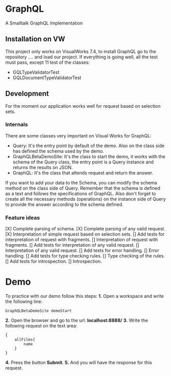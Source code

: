 # GraphQL
A Smalltalk GraphQL Implementation

## Installation on VW

This project only works on VisualWorks 7.4, to install GraphQL go to the repository .... and load our project. If everything is going well, all the test must pass, except 11 test of the classes:
- GQLTypeValidatorTest
- GQLDocumentTypeValidatorTest

## Development
For the moment our application works well for request based on selection sets.

### Internals 
There are some classes very important on Visual Works for GraphQL:
- Query: It's the entry point by default of the demo. Also on the class side has defined the schema used by the demo.
- GraphQLBetaDemoSite: It's the class to start the demo, it works with the schema of the Query class, the entry point is a Query instance and returns the results on JSON.
- GraphQL: It's the class that attends request and return the answer.

If you want to add your data to the Schema, you can modify the schema method on the class side of Query. Remember that the schema is defined as a text and follows the specifications of GraphQL.
Also don't forget to create all the necessary methods (operations) on the instance side of Query to provide the answer according to the schema defined.

### Feature ideas
[X] Complete parsing of schema.
[X] Complete parsing of any valid request.
[X] Interpretation of simple request based on selection sets.
[] Add tests for interpretation of request with fragments.
[] Interpretation of request with fragments.
[] Add tests for interpretation of any valid request.
[] Interpretation of any valid request.
[] Add tests for error handling.
[] Error handling.
[] Add tests for type checking rules.
[] Type checking of the rules.
[] Add tests for introspection.
[] Introspection.

# Demo
To practice with our demo follow this steps:
**1.** Open a workspace and write the following line:

    GraphQLBetaDemoSite demoStart
**2.** Open the browser and go to the url:
	**localhost:8888/**
**3.** Write the following request on the text area:

    {
		allFilms{
			name	
		}
	}
**4.** Press the button **Submit**.
**5.** And you will have the response for this request.
